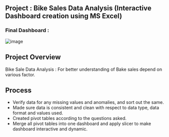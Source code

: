 ## Project :  Bike Sales Data Analysis (Interactive Dashboard creation using MS Excel)

### Final Dashboard :
![image](https://github.com/user-attachments/assets/92c9e61b-9a74-4a4f-b79a-b05d72ffaf10)


## **Project Overview**

Bike Sale Data Analysis :
               For better understanding of Bake sales depend on various factor.


## **Process**

- Verify data for any missing values and anomalies, and sort out the same.
- Made sure data is consistent and clean with respect to data type, data format and values used.
- Created pivot tables according to the questions asked.
- Merge all pivot tables into one dashboard and apply slicer to make dashboard interactive and dynamic.



